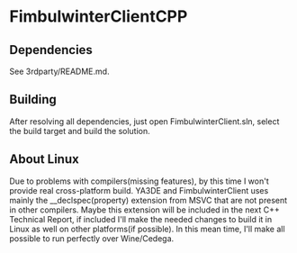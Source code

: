 FimbulwinterClientCPP
=====================

Dependencies
------------
See 3rdparty/README.md.

Building
--------
After resolving all dependencies, just open FimbulwinterClient.sln, select the build target and build the solution.

About Linux
-----------
Due to problems with compilers(missing features), by this time I won't provide real cross-platform build.
YA3DE and FimbulwinterClient uses mainly the __declspec(property) extension from MSVC that are not present in other compilers.
Maybe this extension will be included in the next C++ Technical Report, if included I'll make the needed changes to build it in Linux as well on other platforms(if possible).
In this mean time, I'll make all possible to run perfectly over Wine/Cedega.

